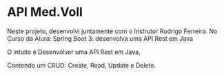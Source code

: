 # API Med.Voll

Neste projeto, desenvolvi juntamente com o Instrutor Rodrigo Ferreira.
No Curso da Alura: Spring Boot 3: desenvolva uma API Rest em Java

O intuito é Desenvolver uma API Rest em Java,

Contendo um CRUD: Create, Read, Update e Delete.


